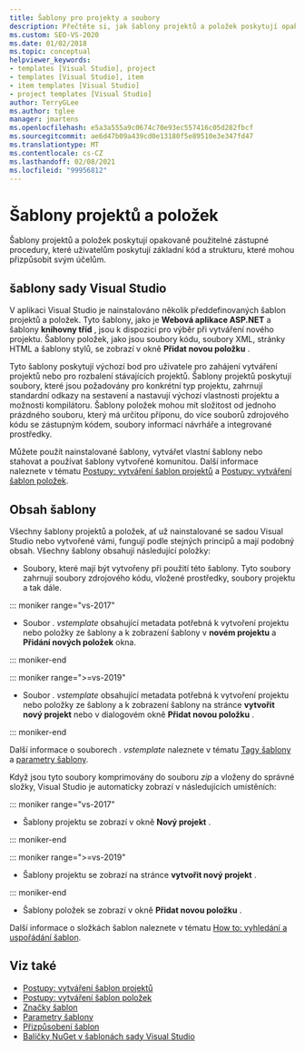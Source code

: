 ```yaml
---
title: Šablony pro projekty a soubory
description: Přečtěte si, jak šablony projektů a položek poskytují opakovaně použitelné zástupné procedury, které uživatelům poskytují základní kód a strukturu.
ms.custom: SEO-VS-2020
ms.date: 01/02/2018
ms.topic: conceptual
helpviewer_keywords:
- templates [Visual Studio], project
- templates [Visual Studio], item
- item templates [Visual Studio]
- project templates [Visual Studio]
author: TerryGLee
ms.author: tglee
manager: jmartens
ms.openlocfilehash: e5a3a555a9c0674c70e93ec557416c05d282fbcf
ms.sourcegitcommit: ae6d47b09a439cd0e13180f5e89510e3e347fd47
ms.translationtype: MT
ms.contentlocale: cs-CZ
ms.lasthandoff: 02/08/2021
ms.locfileid: "99956812"
---
```

# <a name="project-and-item-templates"></a>Šablony projektů a položek

Šablony projektů a položek poskytují opakovaně použitelné zástupné procedury, které uživatelům poskytují základní kód a strukturu, které mohou přizpůsobit svým účelům.

## <a name="visual-studio-templates"></a>šablony sady Visual Studio

V aplikaci Visual Studio je nainstalováno několik předdefinovaných šablon projektů a položek. Tyto šablony, jako je **Webová aplikace ASP.NET** a šablony **knihovny tříd** , jsou k dispozici pro výběr při vytváření nového projektu. Šablony položek, jako jsou soubory kódu, soubory XML, stránky HTML a šablony stylů, se zobrazí v okně **Přidat novou položku** .

Tyto šablony poskytují výchozí bod pro uživatele pro zahájení vytváření projektů nebo pro rozbalení stávajících projektů. Šablony projektů poskytují soubory, které jsou požadovány pro konkrétní typ projektu, zahrnují standardní odkazy na sestavení a nastavují výchozí vlastnosti projektu a možnosti kompilátoru. Šablony položek mohou mít složitost od jednoho prázdného souboru, který má určitou příponu, do více souborů zdrojového kódu se zástupným kódem, soubory informací návrháře a integrované prostředky.

Můžete použít nainstalované šablony, vytvářet vlastní šablony nebo stahovat a používat šablony vytvořené komunitou. Další informace naleznete v tématu [Postupy: vytváření šablon projektů](../ide/how-to-create-project-templates.md) a [Postupy: vytváření šablon položek](../ide/how-to-create-item-templates.md).

## <a name="contents-of-a-template"></a>Obsah šablony

Všechny šablony projektů a položek, ať už nainstalované se sadou Visual Studio nebo vytvořené vámi, fungují podle stejných principů a mají podobný obsah. Všechny šablony obsahují následující položky:

- Soubory, které mají být vytvořeny při použití této šablony. Tyto soubory zahrnují soubory zdrojového kódu, vložené prostředky, soubory projektu a tak dále.

::: moniker range="vs-2017"

- Soubor *. vstemplate* obsahující metadata potřebná k vytvoření projektu nebo položky ze šablony a k zobrazení šablony v **novém projektu** a **Přidání nových položek** okna.

::: moniker-end

::: moniker range=">=vs-2019"

- Soubor *. vstemplate* obsahující metadata potřebná k vytvoření projektu nebo položky ze šablony a k zobrazení šablony na stránce **vytvořit nový projekt** nebo v dialogovém okně **Přidat novou položku** .

::: moniker-end

   Další informace o souborech *. vstemplate* naleznete v tématu [Tagy šablony](template-tags.md) a [parametry šablony](../ide/template-parameters.md).

Když jsou tyto soubory komprimovány do souboru *zip* a vloženy do správné složky, Visual Studio je automaticky zobrazí v následujících umístěních:

::: moniker range="vs-2017"

- Šablony projektu se zobrazí v okně **Nový projekt** .

::: moniker-end

::: moniker range=">=vs-2019"

- Šablony projektu se zobrazí na stránce **vytvořit nový projekt** .

::: moniker-end

- Šablony položek se zobrazí v okně **Přidat novou položku** .

Další informace o složkách šablon naleznete v tématu [How to: vyhledání a uspořádání šablon](../ide/how-to-locate-and-organize-project-and-item-templates.md).

## <a name="see-also"></a>Viz také

- [Postupy: vytváření šablon projektů](../ide/how-to-create-project-templates.md)
- [Postupy: vytváření šablon položek](../ide/how-to-create-item-templates.md)
- [Značky šablon](template-tags.md)
- [Parametry šablony](../ide/template-parameters.md)
- [Přizpůsobení šablon](../ide/customizing-project-and-item-templates.md)
- [Balíčky NuGet v šablonách sady Visual Studio](/nuget/visual-studio-extensibility/visual-studio-templates)
